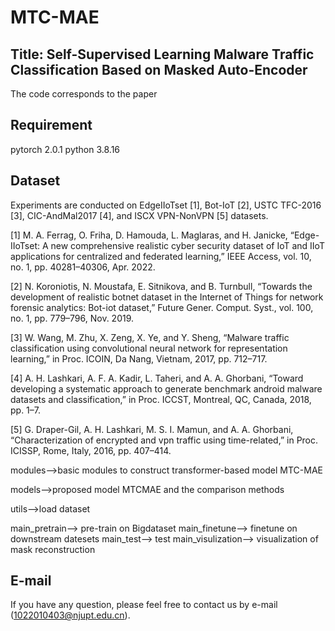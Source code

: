 # MTC-MAE
## Title: Self-Supervised Learning Malware Traffic Classification Based on Masked Auto-Encoder
The code corresponds to the paper
## Requirement
pytorch 2.0.1 python 3.8.16
## Dataset
Experiments are conducted on EdgeIIoTset [1], Bot-IoT [2], USTC TFC-2016 [3], CIC-AndMal2017 [4], and ISCX VPN-NonVPN [5] datasets.

[1] M. A. Ferrag, O. Friha, D. Hamouda, L. Maglaras, and H. Janicke, “Edge-IIoTset: A new comprehensive realistic cyber security dataset of IoT and IIoT applications for centralized and federated learning,” IEEE Access, vol. 10, no. 1, pp. 40281–40306, Apr. 2022.

[2] N. Koroniotis, N. Moustafa, E. Sitnikova, and B. Turnbull, “Towards the development of realistic botnet dataset in the Internet of Things for network forensic analytics: Bot-iot dataset,” Future Gener. Comput. Syst., vol. 100, no. 1, pp. 779–796, Nov. 2019.

[3] W. Wang, M. Zhu, X. Zeng, X. Ye, and Y. Sheng, “Malware traffic classification using convolutional neural network for representation learning,” in Proc. ICOIN, Da Nang, Vietnam, 2017, pp. 712–717.

[4] A. H. Lashkari, A. F. A. Kadir, L. Taheri, and A. A. Ghorbani, “Toward developing a systematic approach to generate benchmark android malware datasets and classification,” in Proc. ICCST, Montreal, QC, Canada, 2018, pp. 1–7.

[5] G. Draper-Gil, A. H. Lashkari, M. S. I. Mamun, and A. A. Ghorbani, “Characterization of encrypted and vpn traffic using time-related,” in Proc. ICISSP, Rome, Italy, 2016, pp. 407–414.



modules-->basic modules to construct transformer-based model MTC-MAE

models-->proposed model MTCMAE and the comparison methods

utils-->load dataset

main_pretrain--> pre-train on Bigdataset
main_finetune--> finetune on downstream datesets
main_test--> test
main_visulization--> visualization of mask reconstruction
## E-mail
If you have any question, please feel free to contact us by e-mail (1022010403@njupt.edu.cn).
